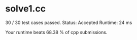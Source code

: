 # solve1.cc

30 / 30 test cases passed.
Status: Accepted
Runtime: 24 ms

Your runtime beats 68.38 % of cpp submissions.

